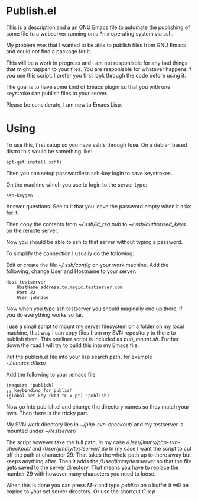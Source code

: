 Publish.el
================

This is a description and a an GNU Emacs file to automate the publishing of some file to a webserver running on a *nix operating system via ssh.

My problem was that I wanted to be able to publish files from GNU Emacs and could not find a package for it.

This will be a work in progress and I am not responisble for any bad things that might happen to your files.
You are responisble for whatever happens if you use this script. I prefer you first look through the code before using it.

The goal is to have some kind of Emacs plugin so that you with one keystroke can publish files to your server.

Please be considerate, I am new to Emacs Lisp.

Using
=================

To use this, first setup so you have sshfs through fuse.
On a debian based distro this would be something like:
```
apt-get install sshfs
```
Then you can setup passwordless ssh-key login to save keystrokes.

On the machine which you use to login to the server type:
```
ssh-keygen
```
Answer questions. See to it that you leave the password empty when it asks for it.

Then copy the contents from *~/.ssh/id_rsa.pub* to
*~/.ssh/authorized_keys* on the remote server.

Now you should be able to ssh to that server without typing a password.

To simplify the connection I usually do the following:

Edit or create the file *~/.ssh/config* on your work machine. Add the following, change User and Hostname to your server:
```
Host testserver
    HostName address.to.magic.testserver.com
    Port 22
    User johndoe
```
Now when you type ssh testserver you should magically end up there, if you do everything works so far.

I use a small script to mount my server filesystem on a folder on my local machine, that way I can copy files from my SVN repository to there to publish them. This oneliner script is included as *pub_mount.sh*. Further down the road I will try to build this into my Emacs file.

Put the publish.el file into your lisp search path, for example *~/.emacs.d/lisp/*

Add the following to your .emacs file
```
(require 'publish)
;; keybinding for publish
(global-set-key (kbd "C-x p") 'publish)
```
Now go into publish.el and change the directory names so they match your own.
Then there is the tricky part.

My SVN work directory lies in *~/php-svn-checkout/*
and my testserver is mounted under *~/testserver/*

The script however take the full path, In my case */User/jimmy/php-svn-checkout/* and */User/jimmy/testserver/*
So In my case I want the script to cut off the path at character 29. That takes the whole path up to there away but keeps anything after. Then it adds the */User/jimmy/testserver* so that the file gets saved to the server directory.
That means you have to replace the number 29 with however many characters you need to loose.

When this is done you can press *M-x* and type *publish* on a buffer it will be copied to your set server directory.
Or use the shortcut *C-x p*

